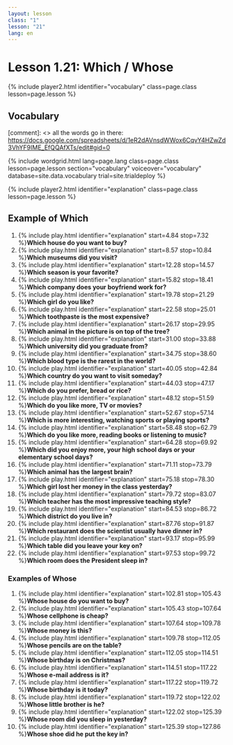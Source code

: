 ```yaml
---
layout: lesson
class: "1"
lesson: "21"
lang: en
---
```



# Lesson 1.21: Which / Whose 


{% include player2.html identifier="vocabulary" class=page.class lesson=page.lesson %}
## Vocabulary 

[comment]: <>  all the words go in there: https://docs.google.com/spreadsheets/d/1eR2dAVnsdWWox6CqvY4HZwZd3VhYF9IME_EfQQAfXTs/edit#gid=0

{% include wordgrid.html lang=page.lang
		class=page.class 
		lesson=page.lesson 
		section="vocabulary"
		voiceover="vocabulary"
		database=site.data.vocabulary 
		trial=site.trialdeploy %}
		

{% include player2.html identifier="explanation" class=page.class lesson=page.lesson %}

## Example of Which
1. {% include play.html identifier="explanation" start=4.84 stop=7.32 %}__Which house do you want to buy?__
2. {% include play.html identifier="explanation" start=8.57 stop=10.84 %}__Which museums did you visit?__
3. {% include play.html identifier="explanation" start=12.28 stop=14.57 %}__Which season is your favorite?__
4. {% include play.html identifier="explanation" start=15.82 stop=18.41 %}__Which company does your boyfriend work for?__
5. {% include play.html identifier="explanation" start=19.78 stop=21.29 %}__Which girl do you like?__
6. {% include play.html identifier="explanation" start=22.58 stop=25.01 %}__Which toothpaste is the most expensive?__ 
7. {% include play.html identifier="explanation" start=26.17 stop=29.95 %}__Which animal in the picture is on top of the tree?__
8. {% include play.html identifier="explanation" start=31.00 stop=33.88 %}__Which university did you graduate from?__
9. {% include play.html identifier="explanation" start=34.75 stop=38.60 %}__Which blood type is the rarest in the world?__
10. {% include play.html identifier="explanation" start=40.05 stop=42.84 %}__Which country do you want to visit someday?__
11. {% include play.html identifier="explanation" start=44.03 stop=47.17 %}__Which do you prefer, bread or rice?__
12. {% include play.html identifier="explanation" start=48.12 stop=51.59 %}__Which do you like more, TV or movies?__
13. {% include play.html identifier="explanation" start=52.67 stop=57.14 %}__Which is more interesting, watching sports or playing sports?__
14. {% include play.html identifier="explanation" start=58.48 stop=62.79 %}__Which do you like more, reading books or listening to music?__
15. {% include play.html identifier="explanation" start=64.28 stop=69.92 %}__Which did you enjoy more, your high school days or your elementary school days?__
16. {% include play.html identifier="explanation" start=71.11 stop=73.79 %}__Which animal has the largest brain?__
17. {% include play.html identifier="explanation" start=75.18 stop=78.30 %}__Which girl lost her money in the class yesterday?__
18. {% include play.html identifier="explanation" start=79.72 stop=83.07 %}__Which teacher has the most impressive teaching style?__
19. {% include play.html identifier="explanation" start=84.53 stop=86.72 %}__Which district do you live in?__
20. {% include play.html identifier="explanation" start=87.76 stop=91.87 %}__Which restaurant does the scientist usually have dinner in?__
21. {% include play.html identifier="explanation" start=93.17 stop=95.99 %}__Which table did you leave your key on?__
22. {% include play.html identifier="explanation" start=97.53 stop=99.72 %}__Which room does the President sleep in?__

### Examples of Whose 
1. {% include play.html identifier="explanation" start=102.81 stop=105.43 %}__Whose house do you want to buy?__
2. {% include play.html identifier="explanation" start=105.43 stop=107.64 %}__Whose cellphone is cheap?__
3. {% include play.html identifier="explanation" start=107.64 stop=109.78 %}__Whose money is this?__
4. {% include play.html identifier="explanation" start=109.78 stop=112.05 %}__Whose pencils are on the table?__
5. {% include play.html identifier="explanation" start=112.05 stop=114.51 %}__Whose birthday is on Christmas?__
6. {% include play.html identifier="explanation" start=114.51 stop=117.22 %}__Whose e-mail address is it?__
7. {% include play.html identifier="explanation" start=117.22 stop=119.72 %}__Whose birthday is it today?__
8. {% include play.html identifier="explanation" start=119.72 stop=122.02 %}__Whose little brother is he?__
9. {% include play.html identifier="explanation" start=122.02 stop=125.39 %}__Whose room did you sleep in yesterday?__
10. {% include play.html identifier="explanation" start=125.39 stop=127.86 %}__Whose shoe did he put the key in?__ 